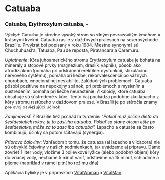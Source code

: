 Catuaba
=======

### Catuaba, Erythroxylum catuaba, -

*Výskyt*: Catuaba je stredne vysoký strom so silným povrazovitým kmeňom a
krásnymi kvetmi. Catuaba rastie v dažďových pralesoch na severovýchode Brazílie.
Prvýkrát bol popísaný v roku 1904. Miestne synonymá sú Chuchuhuasha, Tatuaba,
Pau de reposta, Piratancara a Caramuru.

*Uplatnenie*: Kôra juhoamerického stromu Erythroxylum catuaba je bohatá na
minerály a stopové prvky (magnezium, draslík, vápnik), pôsobí ako afrodiziakum
(pomáha pri odstránení erektilnej dysfunkcii, stimuláciou nervového systému),
pomáha pri liečbe, rekonvalescencii po vážnych chorobách, emocionálnej
nestabilite, žalúdočných problémoch. Catuaba pôsobí pozitívne na nepokojný
spánok, pri problémoch s myslením a sústredením, pomáha pri liečbe neurasténie.
Alkaloidy, ktoré catuaba obsahuje sú sústredené v kôre. Tento čaj pochádza
podobne ako lapacho z kôry stromu rastúceho v dažďovom pralese. V Brazílii je po
stáročia známy pre svoj osviežujúci účinok.

*Zaujímavosť*: Z Brazílie tiež pochádza tvrdenie: *"Pokiaľ muž počne dieťa do
šesťdesiatich rokov, je to zásluha catuaba. Pokiaľ sa stane otcom ešte po
šesťdesiatke, môže za to zasa iba catuaba".* Lapacho a catuaba sa často
kombinujú, účinky sa potom sčítavajú (synergia).

*Príprava čajoviny*: Vzhľadom k tomu, že catuaba (aj lapacho a vilcacora) nie sú
obvyklé čajoviny v našich podmienkach, tak uvádzame aj prípravu. Dáme zovrieť 1
liter vody, vložíme 3 polievkové lyžice (alebo podobný objem) kôry do vriacej
vody, necháme 5 minút variť, odstavíme na 15 minút, schladíme a pijeme
(napríklad v rámci pitného režimu dňa).

Aplikácia bylinky je v prípravkoch
[VitalWoman](/sip/produkty-CVI/vital-woman) a
[VitalMan](/sip/produkty-CVI/vital-man).
